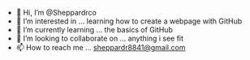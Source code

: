 - 👋 Hi, I’m @Sheppardrco
- 👀 I’m interested in ... learning how to create a webpage with GitHub 
- 🌱 I’m currently learning ... the basics of GitHub 
- 💞️ I’m looking to collaborate on ... anything i see fit
- 📫 How to reach me ... sheppardr8841@gmail.com


<!---
Sheppardr8841/Sheppardr8841 is a ✨ special ✨ repository because its `README.md` (this file) appears on your GitHub profile.
You can click the Preview link to take a look at your changes.
--->
